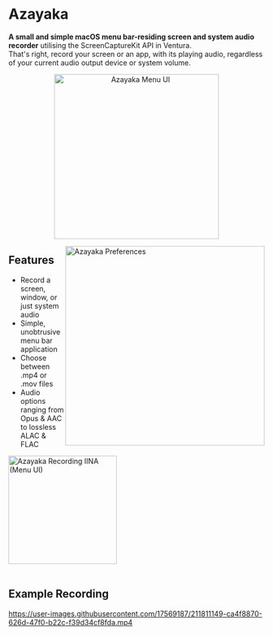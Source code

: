 # Azayaka
**A small and simple macOS menu bar-residing screen and system audio recorder** utilising the ScreenCaptureKit API in Ventura.<br>
That's right, record your screen or an app, with its playing audio, regardless of your current audio output device or system volume.

<p align="center">
<img width="324" alt="Azayaka Menu UI" src="https://user-images.githubusercontent.com/17569187/211803435-d36188da-be55-49ef-95ab-07b542dffe96.png">
<p>

<img src="https://user-images.githubusercontent.com/17569187/211806757-b893fc6a-9a39-480b-b4b0-aa94d201f226.png" alt="Azayaka Preferences" width="392" height="auto" align="right"></img>
## Features
- Record a screen, window, or just system audio
- Simple, unobtrusive menu bar application
- Choose between .mp4 or .mov files
- Audio options ranging from Opus & AAC to lossless ALAC & FLAC
<img width="213" alt="Azayaka Recording IINA (Menu UI)" src="https://user-images.githubusercontent.com/17569187/211806807-ea3efacd-d38c-4ed4-a9f7-ca3bcc6e4150.png">

<br>
<br>

## Example Recording
 
https://user-images.githubusercontent.com/17569187/211811149-ca4f8870-626d-47f0-b22c-f39d34cf8fda.mp4
